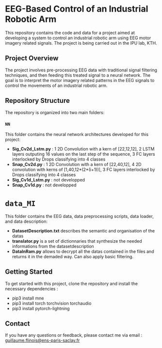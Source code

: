 # EEG-Based Control of an Industrial Robotic Arm

This repository contains the code and data for a project aimed at developing a system to control an industrial robotic arm using EEG motor imagery related signals. The project is being carried out in the IPU lab, KTH.

## Project Overview

The project involves pre-processing EEG data with traditional signal filtering techniques, and then feeding this treated signal to a neural network. The goal is to interpret the motor imagery related patterns in the EEG signals to control the movements of an industrial robotic arm.

## Repository Structure

The repository is organized into two main folders:

### `NN`
This folder contains the neural network architectures developed for this project:

- **Sig_Cv2d_Lstm.py** : 1 2D Convolution with a kern of [22,12,12], 2 LSTM layers outputing 16 values on the last step of the sequence, 3 FC layers interlocked by Drops classifying into 4 classes
- **Snap_Cv2d.py** : 1 2D Convolution with a kern of [22,40,12], 4 2D convolution with kerns of [1,40,12*(2*(i+1))], 3 FC layers interlocked by Drops classifying into 4 classes
- **Sig_Cv1d_Lstm.py** : not developped
- **Snap_Cv1d.py** : not developped


# `data_MI`
This folder contains the EEG data, data preprocessing scripts, data loader, and data description:

- **DatasetDescription.txt** describes the semantic and organisation of the datas
- **translator.py** is a set of dictionnaries that synthesize the needed informations from the datasetdescription
- **DataInRam.py** allows to decrypt all the datas contained in the files and returns it in the demaded way. Can also apply basic filtering.

## Getting Started

To get started with this project, clone the repository and install the necessary dependencies :


- pip3 install mne
- pip3 install torch torchvision torchaudio
- pip3 install pytorch-lightning



## Contact

If you have any questions or feedback, please contact me via email : guillaume.flinois@ens-paris-saclay.fr

